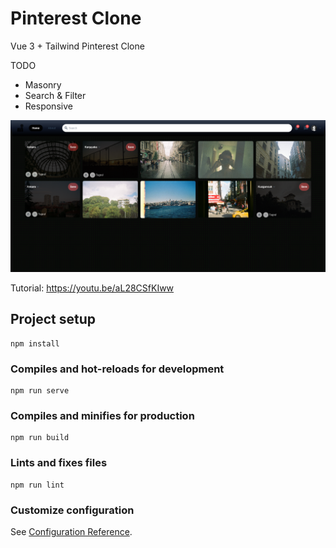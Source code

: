 # Pinterest Clone

Vue 3 + Tailwind Pinterest Clone
 
TODO
- Masonry
- Search & Filter
- Responsive

 <img src="src\assets\pinterest.png" alt="pinterest" />


Tutorial:  https://youtu.be/aL28CSfKIww

## Project setup
```
npm install
```

### Compiles and hot-reloads for development
```
npm run serve
```

### Compiles and minifies for production
```
npm run build
```

### Lints and fixes files
```
npm run lint
```

### Customize configuration
See [Configuration Reference](https://cli.vuejs.org/config/).
